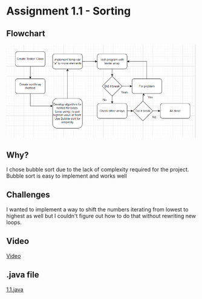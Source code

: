 # Assignment 1.1 - Sorting

## Flowchart

![](<Screenshot (13).png>)

## Why?

I chose bubble sort due to the lack of complexity required for the project. Bubble sort is easy to implement and works well

## Challenges

I wanted to implement a way to shift the numbers iterating from lowest to highest as well but I couldn't figure out how to do that without rewriting new loops. 

## Video

[Video](https://www.loom.com/share/7c5ab75724a342fe872e4e3269fb56e4?sid=29dcfc92-5bfb-47cd-af7b-d63256510226)

## .java file

[1.1.java](https://github.com/Gabrielboudreau/MyRepo/blob/main/Main/Projects/project_1_1.java)

